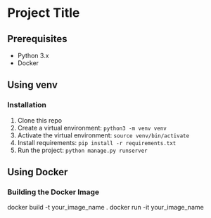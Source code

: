 # Project Title

## Prerequisites

- Python 3.x
- Docker

## Using venv

### Installation
1. Clone this repo
2. Create a virtual environment: `python3 -m venv venv`
3. Activate the virtual environment: `source venv/bin/activate`
4. Install requirements: `pip install -r requirements.txt`
5. Run the project: `python manage.py runserver`

## Using Docker

### Building the Docker Image
docker build -t your_image_name .
docker run -it your_image_name